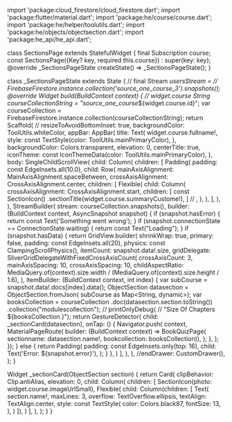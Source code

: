 import 'package:cloud_firestore/cloud_firestore.dart';
import 'package:flutter/material.dart';
import 'package:he/course/course.dart';
import 'package:he/helper/toolutils.dart';
import 'package:he/objects/objectsection.dart';
import 'package:he_api/he_api.dart';

class SectionsPage extends StatefulWidget {
  final Subscription course;
  const SectionsPage({Key? key, required this.course}) : super(key: key);
  @override
  _SectionsPageState createState() => _SectionsPageState();
}

class _SectionsPageState extends State<SectionsPage> {
  // final Stream<QuerySnapshot> _usersStream =
  //     FirebaseFirestore.instance.collection('source_one_course_3').snapshots();
  @override
  Widget build(BuildContext context) {
    // widget.course
    String courseCollectionString = "source_one_course_${widget.course.id}";
    var courseCollection =
        FirebaseFirestore.instance.collection(courseCollectionString);
    return Scaffold(
      // resizeToAvoidBottomInset: true,
      backgroundColor: ToolUtils.whiteColor,
      appBar: AppBar(
        title: Text(
          widget.course.fullname!,
          style: const TextStyle(color: ToolUtils.mainPrimaryColor),
        ),
        backgroundColor: Colors.transparent,
        elevation: 0,
        centerTitle: true,
        iconTheme: const IconThemeData(color: ToolUtils.mainPrimaryColor),
      ),
      body: SingleChildScrollView(
        child: Column(
          children: [
            Padding(
              padding: const EdgeInsets.all(10.0),
              child: Row(
                mainAxisAlignment: MainAxisAlignment.spaceBetween,
                crossAxisAlignment: CrossAxisAlignment.center,
                children: <Widget>[
                  Flexible(
                    child: Column(
                        crossAxisAlignment: CrossAxisAlignment.start,
                        children: <Widget>[
                          const SectionIcon()
                              .sectionTitle(widget.course.summaryCustome!),
                        ]
                        // ,
                        ),
                  ),
                ],
              ),
            ),
            StreamBuilder<QuerySnapshot>(
              stream: courseCollection.snapshots(),
              builder: (BuildContext context,
                  AsyncSnapshot<QuerySnapshot> snapshot) {
                if (snapshot.hasError) {
                  return const Text('Something went wrong');
                }
                if (snapshot.connectionState == ConnectionState.waiting) {
                  return const Text("Loading");
                }
                if (snapshot.hasData) {
                  return GridView.builder(
                      shrinkWrap: true,
                      primary: false,
                      padding: const EdgeInsets.all(20),
                      physics: const ClampingScrollPhysics(),
                      itemCount: snapshot.data!.size,
                      gridDelegate: SliverGridDelegateWithFixedCrossAxisCount(
                        crossAxisCount: 3,
                        mainAxisSpacing: 10,
                        crossAxisSpacing: 10,
                        childAspectRatio: MediaQuery.of(context).size.width /
                            (MediaQuery.of(context).size.height / 1.6),
                      ),
                      itemBuilder: (BuildContext context, int index) {
                        var subCourse = snapshot.data!.docs[index].data();
                        ObjectSection datasection = ObjectSection.fromJson(
                            subCourse as Map<String, dynamic>);
                        var booksCollection = courseCollection
                            .doc(datasection.section.toString())
                            .collection("modulescollection");
                        // printOnlyDebug(
                        //     "Size Of Chapters ${booksCollection.}");
                        return GestureDetector(
                          child: _sectionCard(datasection),
                          onTap: () {
                            Navigator.push(
                              context,
                              MaterialPageRoute<void>(
                                  builder: (BuildContext context) =>
                                      BookQuizPage(
                                          sectionname: datasection.name!,
                                          bookcollection: booksCollection)),
                            );
                          },
                        );
                      });
                } else {
                  return Padding(
                    padding: const EdgeInsets.only(top: 16),
                    child: Text('Error: ${snapshot.error}'),
                  );
                }
              },
            )
          ],
        ),
      ),
      //endDrawer: CustomDrawer(),
    );
  }

  Widget _sectionCard(ObjectSection section) {
    return Card(
      clipBehavior: Clip.antiAlias,
      elevation: 0,
      child: Column(
        children: [
          SectionIcon(photo: widget.course.imageUrlSmall),
          Flexible(
            child: Column(children: [
              Text(
                section.name!,
                maxLines: 3,
                overflow: TextOverflow.ellipsis,
                textAlign: TextAlign.center,
                style: const TextStyle(
                  color: Colors.black87,
                  fontSize: 13,
                ),
              )
            ]),
          )
        ],
      ),
    );
  }
}
